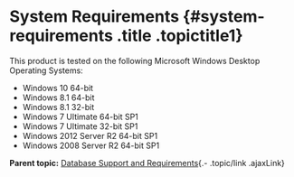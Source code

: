 System Requirements {#system-requirements .title .topictitle1}
===================

<div class="body conbody">

This product is tested on the following Microsoft Windows Desktop Operating Systems:

-   Windows 10 64-bit
-   Windows 8.1 64-bit
-   Windows 8.1 32-bit
-   Windows 7 Ultimate 64-bit SP1
-   Windows 7 Ultimate 32-bit SP1
-   Windows 2012 Server R2 64-bit SP1
-   Windows 2008 Server R2 64-bit SP1

</div>

<div class="related-links" functx="http://www.functx.com">

<div class="related-links-title">

</div>

<div class="familylinks">

<div class="parentlink">

**Parent topic:** [Database Support and Requirements](common/shared/../../guide/introduction/databasesupport.html){.- .topic/link .ajaxLink}

</div>

</div>

</div>
